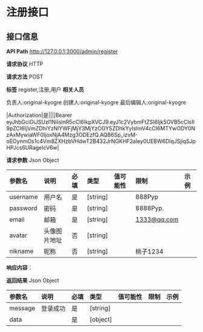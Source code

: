 # 注册接口
## 接口信息

**API Path**
http://127.0.0.1:3000/admin/register

**请求协议**
HTTP

**请求方法**
POST

**标签**
register,注册,用户
**相关人员**

负责人:original-kyogre
创建人:original-kyogre
最后编辑人:original-kyogre

|Authorization|是||||Bearer eyJhbGciOiJSUzI1NiIsInR5cCI6IkpXVCJ9.eyJ1c2VybmFtZSI6Ijk5OVB5cCIsIl9pZCI6IjVmZDhiYzNlYWFjMjY3MjYzOGY5ZDhkYyIsImV4cCI6MTYwODY0NzAxMywiaWF0IjoxNjA4Mzg3ODEzfQ.AQB6Sp_izvM-oEOynmOs1c4Vm8ZXHzbVHdwT2B432JrNGKHF2aley0UEBW6DlqJSjlqSJpHPJcs6URageIcV6w|

**请求参数**
Json
Object

| 参数名 | 说明 | 必填 | 类型 | 值可能性 |  限制 | 示例 |
| :------------ | :------------ | :------------ | :------------ | :------------ | :------------ | :------------ |
|username|用户名|是|[string]| |888Pyp|
|password|密码|是|[string]| |8888Pyp.|
|email|邮箱|是|[string]| |1333@qq.com|
|avatar|头像图片地址|否|[string]| | |
|nikname|昵称|否|[string]| |桃子1234|
**响应内容**：

**返回结果**
Json
Object

| 参数名  | 说明 | 必填 | 类型 | 值可能性 | 限制 | 示例 |
| :------------ | :------------ | :------------ | :------------ | :------------ | :------------ | :------------ |
|message|登录成功|是|[string]| || |
|data| |是|[object]| || |
